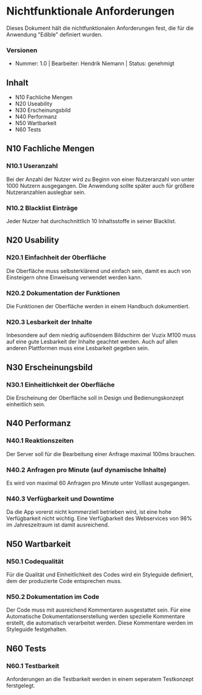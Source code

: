 # Nichtfunktionale Anforderungen

Dieses Dokument hält die nichtfunktionalen Anforderungen fest, die für die Anwendung "Edible"  definiert wurden.

### Versionen

* Nummer: 1.0 | Bearbeiter: Hendrik Niemann | Status: genehmigt

## Inhalt
* N10 Fachliche Mengen
* N20 Useability
* N30 Erscheinungsbild
* N40 Performanz
* N50 Wartbarkeit
* N60 Tests

## N10 Fachliche Mengen

### N10.1 Useranzahl
Bei der Anzahl der Nutzer wird zu Beginn von einer Nutzeranzahl von unter 1000 Nutzern ausgegangen. Die Anwendung sollte später auch für größere Nutzeranzahlen auslegbar sein.

### N10.2 Blacklist Einträge
Jeder Nutzer hat durchschnittlich 10 Inhaltsstoffe in seiner Blacklist.

## N20 Usability

### N20.1 Einfachheit der Oberfläche
Die Oberfläche muss selbsterklärend und einfach sein, damit es auch von Einsteigern ohne Einweisung verwendet werden kann.

### N20.2 Dokumentation der Funktionen
Die Funktionen der Oberfläche werden in einem Handbuch dokumentiert.

### N20.3 Lesbarkeit der Inhalte
Inbesondere auf dem niedrig auflösendem Bildschirm der Vuzix M100 muss auf eine gute Lesbarkeit der Inhalte geachtet werden. Auch auf allen anderen Plattformen muss eine Lesbarkeit gegeben sein.

## N30 Erscheinungsbild

### N30.1 Einheitlichkeit der Oberfläche
Die Erscheinung der Oberfläche soll in Design und Bedienungskonzept einheitlich sein.

## N40 Performanz

### N40.1 Reaktionszeiten
Der Server soll für die Bearbeitung einer Anfrage maximal 100ms brauchen.

### N40.2 Anfragen pro Minute (auf dynamische Inhalte)
Es wird von maximal 60 Anfragen pro Minute unter Volllast ausgegangen.

### N40.3 Verfügbarkeit und Downtime
Da die App vorerst nicht kommerziell betrieben wird, ist eine hohe Verfügbarkeit nicht wichtig. Eine Verfügbarkeit des Webservices von 98% im Jahreszeitraum ist damit ausreichend.

## N50 Wartbarkeit

### N50.1 Codequalität
Für die Qualität und Einheitlichkeit des Codes wird ein Styleguide definiert, dem der produzierte Code entsprechen muss.

### N50.2 Dokumentation im Code
Der Code muss mit ausreichend Kommentaren ausgestattet sein. Für eine Automatische Dokumentationserstellung werden spezielle Kommentare erstellt, die automatisch verarbeitet werden. Diese Kommentare werden im Styleguide festgehalten.

## N60 Tests

### N60.1 Testbarkeit
Anforderungen an die Testbarkeit werden in einem seperatem Testkonzept ferstgelegt.